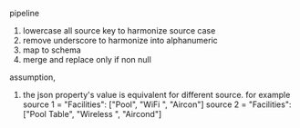pipeline

1. lowercase all source key to harmonize source case
2. remove underscore to harmonize into alphanumeric
3. map to schema
4. merge and replace only if non null

assumption,

1. the json property's value is equivalent for different source. for example
   source 1 = "Facilities": ["Pool", "WiFi ", "Aircon"]
   source 2 = "Facilities": ["Pool Table", "Wireless ", "Aircond"]
